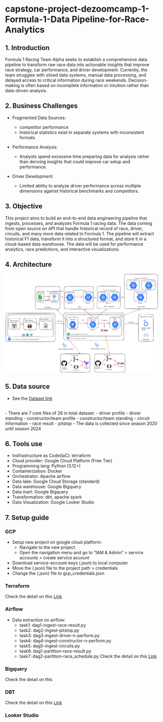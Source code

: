 # capstone-project-dezoomcamp-1-Formula-1-Data Pipeline-for-Race-Analytics
 
## 1. Introduction
Formula 1 Racing Team Alpha seeks to establish a comprehensive data pipeline to transform raw race data into actionable insights that improve race strategy, car performance, and driver development. Currently, the team struggles with siloed data systems, manual data processing, and delayed access to critical information during race weekends. Decision-making is often based on incomplete information or intuition rather than data-driven analysis.
 
## 2. Business Challenges
- Fragmented Data Sources:
 	- competitor performance
 	- historical statistics exist in separate systems with inconsistent formats
 
- Performance Analysis:
 	- Analysts spend excessive time preparing data for analysis rather than deriving insights that could improve car setup and performance.
 
- Driver Development: 
 	- Limited ability to analyze driver performance across multiple dimensions against historical benchmarks and competitors.
 
## 3. Objective
This project aims to build an end-to-end data engineering pipeline that ingests, processes, and analyzes Formula 1 racing data. The data coming from open source on API that handle historical record of race, driver, circuits, and many more data related to Formula 1. The pipeline will extract historical F1 data, transform it into a structured format, and store it in a cloud-based data warehouse. The data will be used for performance analytics, race predictions, and interactive visualizations.
 
## 4. Architecture
![System architecture](https://github.com/abliskan/capstone-project-dezoomcamp-1/blob/main/assets/Final-project-dataflow-v1.png)
 
## 5. Data source
- See the [Dataset link](https://ergast.com/mrd/)
<br>
- There are 7 core files of 26 in total dataset:
 	- driver profile
 	- driver standing
 	- constructor/team profile
 	- constructor/team standing
 	- circuit information
 	- race result 
 	- pitstop
- The data is collected since season 2020 until season 2024
 
## 6. Tools use
- Insfrastructure as Code(IaC): terraform
- Cloud provider: Google Cloud Platform (Free Tier)
- Programming lang: Python (3.12+)
- Containerization: Docker
- Orchestrator: Apache airflow
- Data lake: Google Cloud Storage (standard)
- Data warehouse: Google Bigquery
- Data mart: Google Bigquery
- Transformation: dbt, apache spark
- Data Visualization: Google Looker Studio
 
## 7. Setup guide
### GCP
- Setup new project on google cloud platform:
   - Navigate to the new project.
   - Open the navigation menu and go to “IAM & Admin” > service accounts > create service account
- Download service-account-keys (.json) to local computer
- Move the (.json) file to the project path > credentials
- Change the (.json) file to gcp_credentials.json

### Terraform
Check the detail on this [Link](https://github.com/abliskan/capstone-project-dezoomcamp-1/tree/main/terraform)

### Airflow
- Data extraction on airflow:
  - task1: dag1-ingest-race-result.py
  - task2: dag2-ingest-pitstop.py
  - task3: dag3-ingest-driver-n-perform.py
  - task4: dag4-ingest-constructor-n-perform.py
  - task5: dag5-ingest-circuits.py
  - task6: dag1-partition-race-result.py
  - task7: dag2-partition-race_schedule.py
Check the detail on this [Link](https://github.com/abliskan/capstone-project-dezoomcamp-1/tree/main/scripts)

### Bigquery
Check the detail on this 

### DBT
Check the detail on this [Link](https://github.com/abliskan/capstone-project-dezoomcamp-1/tree/main/dbt_f1_analytics)

### Looker Studio
